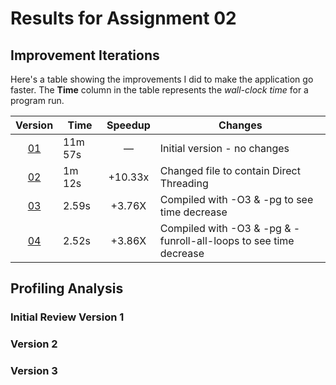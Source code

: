 # Results for Assignment 02

## Improvement Iterations

Here's a table showing the improvements I did to make the application go faster.  The **Time** column in the table represents the _wall-clock time_ for a program run.

| Version      | Time         | Speedup | Changes                                                                |
| :-----:      | ----         | :-----: | -------                                                                |
| [01](lychrel.cpp) | 11m 57s | &mdash; | Initial version - no changes                                           |
| [02](lychrel.cpp) | 1m 12s  | +10.33x  | Changed file to contain Direct Threading                               |
| [03](lychrel.cpp) | 2.59s   | +3.76X  | Compiled with -O3 & -pg to see time decrease                      |
| [04](lychrel.cpp) | 2.52s   | +3.86X  | Compiled with -O3 & -pg & -funroll-all-loops to see time decrease |

## Profiling Analysis

### Initial Review Version 1

### Version 2

### Version 3
